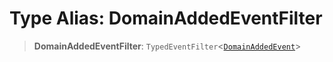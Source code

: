 # Type Alias: DomainAddedEventFilter

> **DomainAddedEventFilter**: `TypedEventFilter`\<[`DomainAddedEvent`](DomainAddedEvent.md)\>
